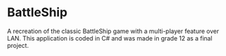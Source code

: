 BattleShip
==========

A recreation of the classic BattleShip game with a multi-player feature over LAN.
This application is coded in C# and was made in grade 12 as a final project.
